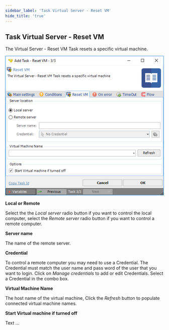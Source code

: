 ```yaml
---
sidebar_label: 'Task Virtual Server - Reset VM'
hide_title: 'true'
---
```


## Task Virtual Server - Reset VM

The Virtual Server - Reset VM Task resets a specific virtual machine.

![](../../../../../static/img/taskvirtualserverresetvm.png)

**Local or Remote**

Select the the *Local server* radio button if you want to control the local computer, select the *Remote server* radio button if you want to control a remote computer.
 
**Server name**

The name of the remote server.
 
**Credential**

To control a remote computer you may need to use a Credential. The Credential must match the user name and pass word of the user that you want to login. Click on *Manage credentials* to add or edit Credentials. Select a Credential in the combo box.
 
**Virtual Machine Name**

The host name of the virtual machine, Click the *Refresh* button to populate connected virtual machine names.
 
**Start Virtual machine if turned off**

Text ...